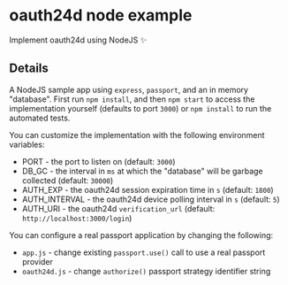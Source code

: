# oauth24d node example

Implement oauth24d using NodeJS :sparkles:

## Details

A NodeJS sample app using `express`, `passport`, and an in memory "database". First run `npm install`, and then `npm start` to access the implementation yourself (defaults to port `3000`) or `npm install` to run the automated tests.

You can customize the implementation with the following environment variables:

+ PORT - the port to listen on (default: `3000`)
+ DB_GC - the interval in `ms` at which the "database" will be garbage collected (default: `30000`)
+ AUTH_EXP - the oauth24d session expiration time in `s` (default: `1800`)
+ AUTH_INTERVAL - the oauth24d device polling interval in `s` (default: `5`)
+ AUTH_URI - the oauth24d `verification_url` (default: `http://localhost:3000/login`)

You can configure a real passport application by changing the following:

+ `app.js` - change existing `passport.use()` call to use a real passport provider
+ `oauth24d.js` - change `authorize()` passport strategy identifier string